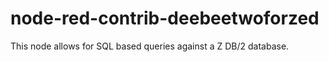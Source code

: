 # node-red-contrib-deebeetwoforzed
This node allows for SQL based queries against a Z DB/2 database.
